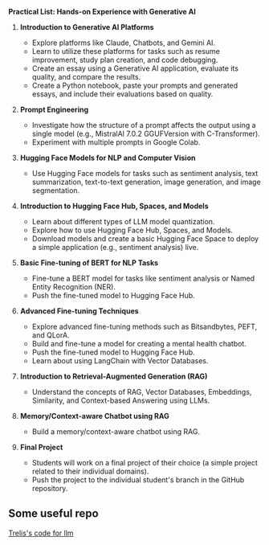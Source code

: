 **Practical List: Hands-on Experience with Generative AI**

1. **Introduction to Generative AI Platforms**
   - Explore platforms like Claude, Chatbots, and Gemini AI.
   - Learn to utilize these platforms for tasks such as resume improvement, study plan creation, and code debugging.
   - Create an essay using a Generative AI application, evaluate its quality, and compare the results.
   - Create a Python notebook, paste your prompts and generated essays, and include their evaluations based on quality.

2. **Prompt Engineering**
   - Investigate how the structure of a prompt affects the output using a single model (e.g., MistralAI 7.0.2 GGUFVersion with C-Transformer).
   - Experiment with multiple prompts in Google Colab.

3. **Hugging Face Models for NLP and Computer Vision**
   - Use Hugging Face models for tasks such as sentiment analysis, text summarization, text-to-text generation, image generation, and image segmentation.

4. **Introduction to Hugging Face Hub, Spaces, and Models**
   - Learn about different types of LLM model quantization.
   - Explore how to use Hugging Face Hub, Spaces, and Models.
   - Download models and create a basic Hugging Face Space to deploy a simple application (e.g., sentiment analysis) live.

5. **Basic Fine-tuning of BERT for NLP Tasks**
   - Fine-tune a BERT model for tasks like sentiment analysis or Named Entity Recognition (NER).
   - Push the fine-tuned model to Hugging Face Hub.

6. **Advanced Fine-tuning Techniques**
   - Explore advanced fine-tuning methods such as Bitsandbytes, PEFT, and QLorA.
   - Build and fine-tune a model for creating a mental health chatbot.
   - Push the fine-tuned model to Hugging Face Hub.
   - Learn about using LangChain with Vector Databases.

7. **Introduction to Retrieval-Augmented Generation (RAG)**
   - Understand the concepts of RAG, Vector Databases, Embeddings, Similarity, and Context-based Answering using LLMs.

8. **Memory/Context-aware Chatbot using RAG**
   - Build a memory/context-aware chatbot using RAG.

9. **Final Project**
   - Students will work on a final project of their choice (a simple project related to their individual domains).
   - Push the project to the individual student's branch in the GitHub repository.

## Some useful repo 
[Trelis's code for llm](https://github.com/TrelisResearch/install-guides)


